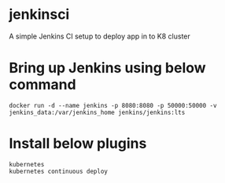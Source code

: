 # jenkinsci
A simple Jenkins CI setup to deploy app in to K8 cluster


# Bring up Jenkins using below command
`docker run -d --name jenkins -p 8080:8080 -p 50000:50000 -v jenkins_data:/var/jenkins_home jenkins/jenkins:lts`

# Install below plugins
```
kubernetes
kubernetes continuous deploy 
```